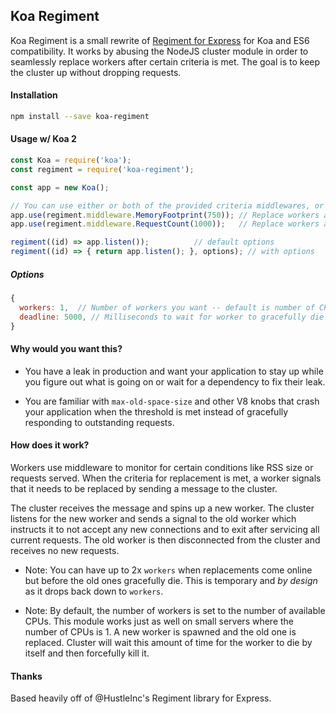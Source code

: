 ## Koa Regiment

Koa Regiment is a small rewrite of [Regiment for Express](https://github.com/HustleInc/regiment/) for Koa and ES6 compatibility. It works by abusing the NodeJS cluster module in order to seamlessly replace workers after certain
criteria is met. The goal is to keep the cluster up without dropping requests.

#### Installation
```sh
npm install --save koa-regiment
```

#### Usage w/ Koa 2
```js
const Koa = require('koa');
const regiment = require('koa-regiment');

const app = new Koa();

// You can use either or both of the provided criteria middlewares, or contribute your own
app.use(regiment.middleware.MemoryFootprint(750)); // Replace workers after rss reaches 750mb
app.use(regiment.middleware.RequestCount(1000));   // Replace workers after every 1000 requests

regiment((id) => app.listen());          // default options
regiment((id) => { return app.listen(); }, options); // with options
```

##### Options

```js
{
  workers: 1,  // Number of workers you want -- default is number of CPUs
  deadline: 5000, // Milliseconds to wait for worker to gracefully die before forcing death -- default is 15000
}
```

#### Why would you want this?

 - You have a leak in production and want your application to stay up while you figure out what is going on or wait for a dependency to fix their leak.

 - You are familiar with `max-old-space-size` and other V8 knobs that crash your application when the threshold is met instead of gracefully responding to outstanding requests.

#### How does it work?

Workers use middleware to monitor for certain conditions like RSS size or requests served. When the criteria for replacement is met, a worker signals that it needs to be replaced by sending a message to the cluster.

The cluster receives the message and spins up a new worker. The cluster listens for the new worker and sends a signal to the old worker which instructs it to not accept any new connections and to exit after servicing all current requests. The old worker is then disconnected from the cluster and receives no new requests.

 - Note: You can have up to 2x `workers` when replacements come online but before the old ones gracefully die. This is temporary and *by design* as it drops back down to `workers`.

 - Note: By default, the number of workers is set to the number of available CPUs. This module works just as well on small servers where the number of CPUs is 1. A new worker is spawned and the old one is replaced. Cluster will wait this amount of time for the worker to die by itself and then forcefully kill it.

#### Thanks

Based heavily off of @HustleInc's Regiment library for Express.
